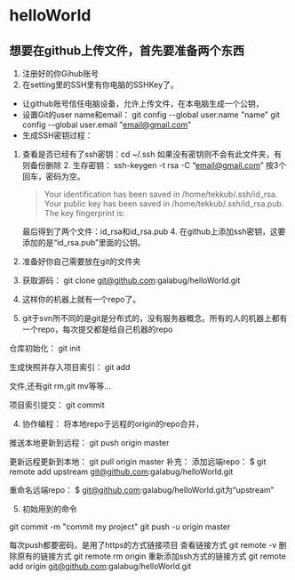 # helloWorld
## 想要在github上传文件，首先要准备两个东西
1. 注册好的你Gihub账号
2. 在setting里的SSH里有你电脑的SSHKey了。
  - 让github账号信任电脑设备，允许上传文件，在本电脑生成一个公钥，
  - 设置Git的user name和email：
    git config --global user.name "name"
    git config --global user.email "email@gmail.com"
  - 生成SSH密钥过程：
  1.  查看是否已经有了ssh密钥：cd ~/.ssh
        如果没有密钥则不会有此文件夹，有则备份删除
    2.  生存密钥：
      ssh-keygen -t rsa -C “email@gmail.com”
      按3个回车，密码为空。

      >Your identification has been saved in /home/tekkub/.ssh/id_rsa.
      >Your public key has been saved in /home/tekkub/.ssh/id_rsa.pub.
      >The key fingerprint is:

      最后得到了两个文件：id_rsa和id_rsa.pub
    4. 在github上添加ssh密钥，这要添加的是“id_rsa.pub”里面的公钥。
3. 准备好你自己需要放在git的文件夹
1. 获取源码：
  git clone git@github.com:galabug/helloWorld.git

2. 这样你的机器上就有一个repo了。

3. git于svn所不同的是git是分布式的，没有服务器概念。所有的人的机器上都有一个repo，每次提交都是给自己机器的repo

  仓库初始化：
  git init

  生成快照并存入项目索引：
  git add

  文件,还有git rm,git mv等等…

  项目索引提交：
  git commit

4. 协作编程：
  将本地repo于远程的origin的repo合并，

  推送本地更新到远程：
  git push origin master

  更新远程更新到本地：
  git pull origin master
  补充：
  添加远端repo：
  $ git remote add upstream git@github.com:galabug/helloWorld.git

  重命名远端repo：
  $ git@github.com:galabug/helloWorld.git为“upstream”


5. 初始用到的命令

git commit -m "commit my project"
git push -u origin master

每次push都要密码，是用了https的方式链接项目
查看链接方式
git remote -v
删除原有的链接方式
git remote rm origin
重新添加ssh方式的链接方式
git remote add origin git@github.com:galabug/helloWorld.git